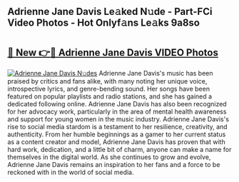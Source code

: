 ## Adrienne Jane Davis Le𝚊ked N𝚞de - Part-FCi Video Photos - Hot Onlyf𝚊ns Le𝚊ks 9a8so

# <h2><a href="http://ab55428.deff.icu/?id=Adrienne+Jane+Davis">🔗 New 👉🔴 Adrienne Jane Davis VIDEO Photos</a></h2>

[![Adrienne Jane Davis N𝚞des](https://i.imgur.com/rIISA9y.gif)](http://ab55428.deff.icu/?id=Adrienne+Jane+Davis)
Adrienne Jane Davis's music has been praised by critics and fans alike, with many noting her unique voice, introspective lyrics, and genre-bending sound. Her songs have been featured on popular playlists and radio stations, and she has gained a dedicated following online. Adrienne Jane Davis has also been recognized for her advocacy work, particularly in the area of mental health awareness and support for young women in the music industry. Adrienne Jane Davis's rise to social media stardom is a testament to her resilience, creativity, and authenticity. From her humble beginnings as a gamer to her current status as a content creator and model, Adrienne Jane Davis has proven that with hard work, dedication, and a little bit of charm, anyone can make a name for themselves in the digital world. As she continues to grow and evolve, Adrienne Jane Davis remains an inspiration to her fans and a force to be reckoned with in the world of social media.
